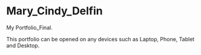 # Mary_Cindy_Delfin
My Portfolio_Final.

This portfolio can be opened on any devices such as Laptop, Phone, Tablet and Desktop.

